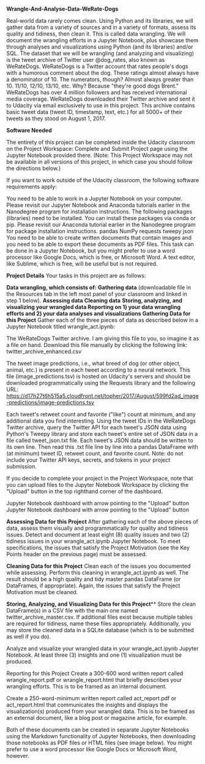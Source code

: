 **Wrangle-And-Analyse-Data-WeRate-Dogs**



Real-world data rarely comes clean. Using Python and its libraries, we will gather data from a variety of sources and in a variety of formats, assess its quality and tidiness, then clean it. This is called data wrangling. We will document the wrangling efforts in a Jupyter Notebook, plus showcase them through analyses and visualizations using Python (and its libraries) and/or SQL.  The dataset that we will be wrangling (and analyzing and visualizing) is the tweet archive of Twitter user @dog_rates, also known as WeRateDogs. WeRateDogs is a Twitter account that rates people's dogs with a humorous comment about the dog. These ratings almost always have a denominator of 10. The numerators, though? Almost always greater than 10. 11/10, 12/10, 13/10, etc. Why? Because "they're good dogs Brent." WeRateDogs has over 4 million followers and has received international media coverage.  WeRateDogs downloaded their Twitter archive and sent it to Udacity via email exclusively to use in this project. This archive contains basic tweet data (tweet ID, timestamp, text, etc.) for all 5000+ of their tweets as they stood on August 1, 2017. 

**Software Needed**



The entirety of this project can be completed inside the Udacity classroom on the Project Workspace: Complete and Submit Project page using the Jupyter Notebook provided there. (Note: This Project Workspace may not be available in all versions of this project, in which case you should follow the directions below.)

If you want to work outside of the Udacity classroom, the following software requirements apply:

You need to be able to work in a Jupyter Notebook on your computer. Please revisit our Jupyter Notebook and Anaconda tutorials earlier in the Nanodegree program for installation instructions.
The following packages (libraries) need to be installed. You can install these packages via conda or pip. Please revisit our Anaconda tutorial earlier in the Nanodegree program for package installation instructions.
pandas
NumPy
requests
tweepy
json
You need to be able to create written documents that contain images and you need to be able to export these documents as PDF files. This task can be done in a Jupyter Notebook, but you might prefer to use a word processor like Google Docs, which is free, or Microsoft Word.
A text editor, like Sublime, which is free, will be useful but is not required.

**Project Details**
Your tasks in this project are as follows:

**Data wrangling, which consists of:**
**Gathering data** (downloadable file in the Resources tab in the left most panel of your classroom and linked in step 1 below).
**Assessing data**
**Cleaning data**
**Storing, analyzing, and visualizing your wrangled data
Reporting on 1) your data wrangling efforts and 2) your data analyses and visualizations
Gathering Data for this Project**
Gather each of the three pieces of data as described below in a Jupyter Notebook titled wrangle_act.ipynb:

The WeRateDogs Twitter archive. I am giving this file to you, so imagine it as a file on hand. Download this file manually by clicking the following link: twitter_archive_enhanced.csv

The tweet image predictions, i.e., what breed of dog (or other object, animal, etc.) is present in each tweet according to a neural network. This file (image_predictions.tsv) is hosted on Udacity's servers and should be downloaded programmatically using the Requests library and the following URL: https://d17h27t6h515a5.cloudfront.net/topher/2017/August/599fd2ad_image-predictions/image-predictions.tsv

Each tweet's retweet count and favorite ("like") count at minimum, and any additional data you find interesting. Using the tweet IDs in the WeRateDogs Twitter archive, query the Twitter API for each tweet's JSON data using Python's Tweepy library and store each tweet's entire set of JSON data in a file called tweet_json.txt file. Each tweet's JSON data should be written to its own line. Then read this .txt file line by line into a pandas DataFrame with (at minimum) tweet ID, retweet count, and favorite count. Note: do not include your Twitter API keys, secrets, and tokens in your project submission.

If you decide to complete your project in the Project Workspace, note that you can upload files to the Jupyter Notebook Workspace by clicking the "Upload" button in the top righthand corner of the dashboard.

Jupyter Notebook dashboard with arrow pointing to the "Upload" button
Jupyter Notebook dashboard with arrow pointing to the "Upload" button

**Assessing Data for this Project**
After gathering each of the above pieces of data, assess them visually and programmatically for quality and tidiness issues. Detect and document at least eight (8) quality issues and two (2) tidiness issues in your wrangle_act.ipynb Jupyter Notebook. To meet specifications, the issues that satisfy the Project Motivation (see the Key Points header on the previous page) must be assessed.

**Cleaning Data for this Project**
Clean each of the issues you documented while assessing. Perform this cleaning in wrangle_act.ipynb as well. The result should be a high quality and tidy master pandas DataFrame (or DataFrames, if appropriate). Again, the issues that satisfy the Project Motivation must be cleaned.

**Storing, Analyzing, and Visualizing Data for this Project****
Store the clean DataFrame(s) in a CSV file with the main one named twitter_archive_master.csv. If additional files exist because multiple tables are required for tidiness, name these files appropriately. Additionally, you may store the cleaned data in a SQLite database (which is to be submitted as well if you do).

Analyze and visualize your wrangled data in your wrangle_act.ipynb Jupyter Notebook. At least three (3) insights and one (1) visualization must be produced.

Reporting for this Project
Create a 300-600 word written report called wrangle_report.pdf or wrangle_report.html that briefly describes your wrangling efforts. This is to be framed as an internal document.

Create a 250-word-minimum written report called act_report.pdf or act_report.html that communicates the insights and displays the visualization(s) produced from your wrangled data. This is to be framed as an external document, like a blog post or magazine article, for example.

Both of these documents can be created in separate Jupyter Notebooks using the Markdown functionality of Jupyter Notebooks, then downloading those notebooks as PDF files or HTML files (see image below). You might prefer to use a word processor like Google Docs or Microsoft Word, however.

